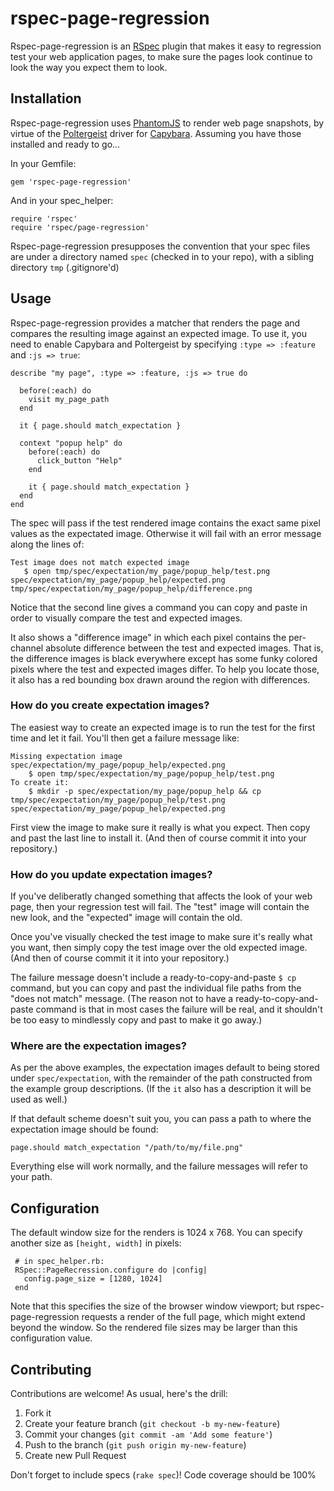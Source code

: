 # rspec-page-regression

Rspec-page-regression is an [RSpec](https://github.com/rspec/rspec) plugin
that makes it easy to regression test your web application pages, to make
sure the pages look continue to look the way you expect them to look.

## Installation

Rspec-page-regression uses [PhantomJS](http://www.phantomjs.org/) to render web page snapshots, by virtue of the [Poltergeist](https://github.com/jnicklas/capybara) driver for [Capybara](https://github.com/jnicklas/capybara).  Assuming you have those installed and ready to go...

In your Gemfile:

    gem 'rspec-page-regression'

And in your spec_helper:

    require 'rspec'
    require 'rspec/page-regression'

Rspec-page-regression presupposes the convention that your spec files are under a directory named `spec` (checked in to your repo), with a sibling directory `tmp` (.gitignore'd)

## Usage

Rspec-page-regression provides a matcher that renders the page and compares
the resulting image against an expected image.  To use it, you need to enable
Capybara and Poltergeist by specifying `:type => :feature` and `:js => true`:

    describe "my page", :type => :feature, :js => true do

      before(:each) do
        visit my_page_path
      end

      it { page.should match_expectation }

      context "popup help" do
        before(:each) do
          click_button "Help"
        end

        it { page.should match_expectation }
      end
    end
    
The spec will pass if the test rendered image contains the  exact same pixel values as the expectated image.  Otherwise it will fail with an error message along the lines of:

    Test image does not match expected image
       $ open tmp/spec/expectation/my_page/popup_help/test.png spec/expectation/my_page/popup_help/expected.png tmp/spec/expectation/my_page/popup_help/difference.png

Notice that the second line gives a command you can copy and paste in order to visually compare the test and expected images.

It also shows a "difference image" in which each pixel contains the per-channel absolute difference between the test and expected images.  That is, the difference images is black everywhere except has some funky colored pixels where the test and expected images differ.  To help you locate those, it also has a red bounding box drawn around the region with differences.

### How do you create expectation images?

The easiest way to create an expected image is to run the test for the first time and let it fail.  You'll then get a failure message like:

    Missing expectation image spec/expectation/my_page/popup_help/expected.png
        $ open tmp/spec/expectation/my_page/popup_help/test.png
    To create it:
        $ mkdir -p spec/expectation/my_page/popup_help && cp tmp/spec/expectation/my_page/popup_help/test.png spec/expectation/my_page/popup_help/expected.png

First view the image to make sure it really is what you expect.  Then copy and past the last line to install it.  (And then of course commit it into your repository.)

### How do you update expectation images?

If you've deliberatly changed something that affects the look of your web page, then your regression test will fail.  The "test" image will contain the new look, and the "expected" image will contain the old.

Once you've visually checked the test image to make sure it's really what you want, then simply copy the test image over the old expected image.  (And then of course commit it it into your repository.)

The failure message doesn't include a ready-to-copy-and-paste `$ cp` command, but you can copy and past the individual file paths from the "does not match" message.  (The reason not to have a ready-to-copy-and-paste command is that in most cases the failure will be real, and it shouldn't be too easy to mindlessly copy and past to make it go away.)

### Where are the expectation images?

As per the above examples, the expectation images default to being stored under `spec/expectation`, with the remainder of the path constructed from the example group descriptions. (If the `it` also has a description it will be used as well.)

If that default scheme doesn't suit you, you can pass a path to where the expectation image should be found:

    page.should match_expectation "/path/to/my/file.png"

Everything else will work normally, and the failure messages will refer to your path.

## Configuration

The default window size for the renders is 1024 x 768.  You can specify another size as `[height, width]` in pixels:

     # in spec_helper.rb:
     RSpec::PageRecression.configure do |config|
       config.page_size = [1280, 1024]
     end

Note that this specifies the size of the browser window viewport; but rspec-page-regression requests a render of the full page, which might extend beyond the window.  So the rendered file sizes may be larger than this configuration value.


## Contributing

Contributions are welcome!  As usual, here's the drill:

1. Fork it
2. Create your feature branch (`git checkout -b my-new-feature`)
3. Commit your changes (`git commit -am 'Add some feature'`)
4. Push to the branch (`git push origin my-new-feature`)
5. Create new Pull Request

Don't forget to include specs (`rake spec`)!  Code coverage should be 100%